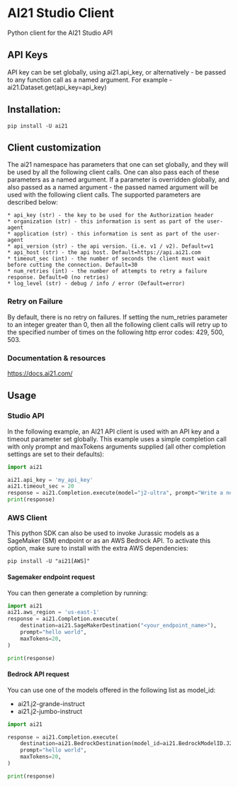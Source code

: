 # AI21 Studio Client
Python client for the AI21 Studio API

## API Keys
API key can be set globally, using ai21.api_key, or alternatively - be passed to any function call
as a named argument. For example - ai21.Dataset.get(api_key=api_key)

## Installation:
`pip install -U ai21`

## Client customization
The ai21 namespace has parameters that one can set globally, and they will
be used by all the following client calls.
One can also pass each of these parameters as a named argument.
If a parameter is overridden globally, and also passed as a named argument -
the passed named argument will be used with the following client calls.
The supported parameters are described below:
```text
* api_key (str) - the key to be used for the Authorization header
* organization (str) - this information is sent as part of the user-agent
* application (str) - this information is sent as part of the user-agent
* api_version (str) - the api version. (i.e. v1 / v2). Default=v1
* api_host (str) - the api host. Default=https://api.ai21.com
* timeout_sec (int) - the number of seconds the client must wait before cutting the connection. Default=30
* num_retries (int) - the number of attempts to retry a failure response. Default=0 (no retries)
* log_level (str) - debug / info / error (Default=error)
```
### Retry on Failure
By default, there is no retry on failures. If setting the num_retries parameter
to an integer greater than 0, then all the following client calls will retry up to the specified
number of times on the following http error codes: 429, 500, 503.

### Documentation & resources
https://docs.ai21.com/

## Usage

### Studio API
In the following example, an AI21 API client is used with an API key and a timeout parameter set globally.
This example uses a simple completion call with only prompt and maxTokens arguments supplied
(all other completion settings are set to their defaults):
```python
import ai21

ai21.api_key = 'my_api_key'
ai21.timeout_sec = 20
response = ai21.Completion.execute(model="j2-ultra", prompt="Write a news release in the voice of a global banking conglomerate announcing an unprecedented building campaign to expand and rebuild their corporate headquarters in Alpha Centauri.", maxTokens=200)
print(response)
```

### AWS Client
This python SDK can also be used to invoke Jurassic models as a SageMaker (SM) endpoint or as an AWS Bedrock API.
To activate this option, make sure to install with the extra AWS dependencies:

`pip install -U "ai21[AWS]"`

#### Sagemaker endpoint request
You can then generate a completion by running:
```python
import ai21
ai21.aws_region = 'us-east-1'
response = ai21.Completion.execute(
    destination=ai21.SageMakerDestination("<your_endpoint_name>"),
    prompt="hello world",
    maxTokens=20,
)

print(response)
```

#### Bedrock API request

You can use one of the models offered in the following list as model_id:
- ai21.j2-grande-instruct
- ai21.j2-jumbo-instruct

```python
import ai21

response = ai21.Completion.execute(
    destination=ai21.BedrockDestination(model_id=ai21.BedrockModelID.J2_JUMBO_INSTRUCT),
    prompt="hello world",
    maxTokens=20,
)

print(response)
```
